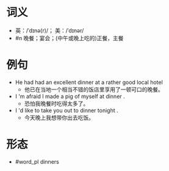 # 词义
- 英：/ˈdɪnə(r)/； 美：/ˈdɪnər/
- #n 晚餐；宴会；(中午或晚上吃的)正餐，主餐
# 例句
- He had had an excellent dinner at a rather good local hotel
	- 他已在当地一个相当不错的饭店里享用了一顿可口的晚餐。
- I 'm afraid I made a pig of myself at dinner .
	- 恐怕我晚餐时吃得太多了。
- I 'd like to take you out to dinner tonight .
	- 今天晚上我想带你出去吃饭。
# 形态
- #word_pl dinners

